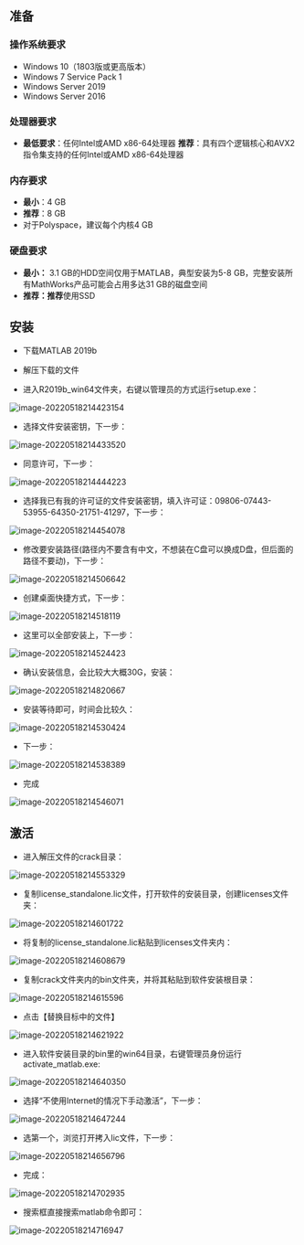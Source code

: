 ## 准备

### 操作系统要求

- Windows 10（1803版或更高版本）
- Windows 7 Service Pack 1
- Windows Server 2019
- Windows Server 2016



### 处理器要求

- **最低要求**：任何Intel或AMD x86-64处理器
  **推荐**：具有四个逻辑核心和AVX2指令集支持的任何Intel或AMD x86-64处理器

### 内存要求

- **最小**：4 GB
- **推荐**：8 GB
- 对于Polyspace，建议每个内核4 GB

### 硬盘要求

- **最小：** 3.1 GB的HDD空间仅用于MATLAB，典型安装为5-8 GB，完整安装所有MathWorks产品可能会占用多达31 GB的磁盘空间
- **推荐：推荐**使用SSD



## 安装

- 下载MATLAB 2019b
- 解压下载的文件

- 进入R2019b_win64文件夹，右键以管理员的方式运行setup.exe：

![image-20220518214423154](https://pic.xinsong.xyz/img/202205182144226.png)

* 选择文件安装密钥，下一步：

![image-20220518214433520](https://pic.xinsong.xyz/img/202205182144600.png)

* 同意许可，下一步：

![image-20220518214444223](https://pic.xinsong.xyz/img/202205182144354.png)

* 选择我已有我的许可证的文件安装密钥，填入许可证：09806-07443-53955-64350-21751-41297，下一步：

![image-20220518214454078](https://pic.xinsong.xyz/img/202205182144144.png)

* 修改要安装路径(路径内不要含有中文，不想装在C盘可以换成D盘，但后面的路径不要动)，下一步：

![image-20220518214506642](https://pic.xinsong.xyz/img/202205182145700.png)

* 创建桌面快捷方式，下一步：

![image-20220518214518119](https://pic.xinsong.xyz/img/202205182145160.png)

* 这里可以全部安装上，下一步：

![image-20220518214524423](https://pic.xinsong.xyz/img/202205182145535.png)

* 确认安装信息，会比较大大概30G，安装：

![image-20220518214820667](https://pic.xinsong.xyz/img/202205182148722.png)

* 安装等待即可，时间会比较久：

![image-20220518214530424](https://pic.xinsong.xyz/img/202205182145486.png)

* 下一步：

![image-20220518214538389](https://pic.xinsong.xyz/img/202205182145500.png)

* 完成

![image-20220518214546071](https://pic.xinsong.xyz/img/202205182145139.png)



## 激活

* 进入解压文件的crack目录：

![image-20220518214553329](https://pic.xinsong.xyz/img/202205182145386.png)

* 复制license_standalone.lic文件，打开软件的安装目录，创建licenses文件夹：

![image-20220518214601722](https://pic.xinsong.xyz/img/202205182146801.png)

* 将复制的license_standalone.lic粘贴到licenses文件夹内：

![image-20220518214608679](https://pic.xinsong.xyz/img/202205182146724.png)

* 复制crack文件夹内的bin文件夹，并将其粘贴到软件安装根目录：

![image-20220518214615596](https://pic.xinsong.xyz/img/202205182146658.png)

* 点击【替换目标中的文件】

![image-20220518214621922](https://pic.xinsong.xyz/img/202205182146995.png)

* 进入软件安装目录的bin里的win64目录，右键管理员身份运行activate_matlab.exe:

![image-20220518214640350](https://pic.xinsong.xyz/img/202205182146459.png)

* 选择“不使用Internet的情况下手动激活”，下一步：

![image-20220518214647244](https://pic.xinsong.xyz/img/202205182146290.png)

* 选第一个，浏览打开拷入lic文件，下一步：

![image-20220518214656796](https://pic.xinsong.xyz/img/202205182146859.png)

* 完成：

![image-20220518214702935](https://pic.xinsong.xyz/img/202205182147005.png)

* 搜索框直接搜索matlab命令即可：

![image-20220518214716947](https://pic.xinsong.xyz/img/202205182147398.png)

